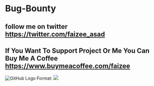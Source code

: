 # Bug-Bounty
 
## follow me on twitter https://twitter.com/faizee_asad

## If You Want To Support Project Or Me You Can Buy Me A Coffee https://www.buymeacoffee.com/faizee

![GitHub Logo](https://www.buymeacoffee.com/assets/img/logo-social.png)
Format: ![](https://www.buymeacoffee.com/faizee)

